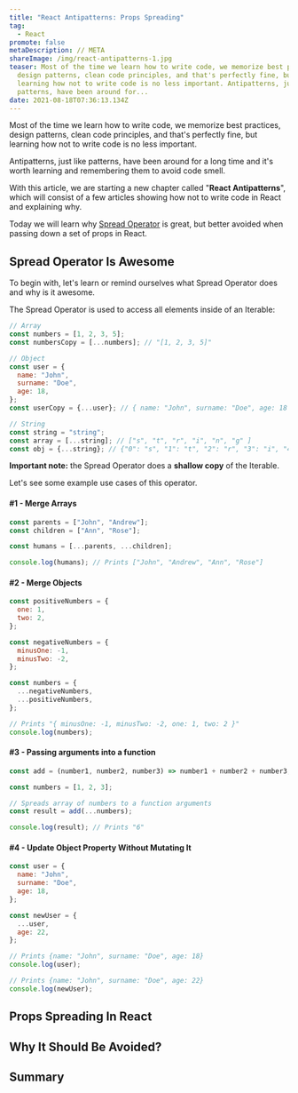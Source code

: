 ```yaml
---
title: "React Antipatterns: Props Spreading"
tag:
  - React
promote: false
metaDescription: // META
shareImage: /img/react-antipatterns-1.jpg
teaser: Most of the time we learn how to write code, we memorize best practices,
  design patterns, clean code principles, and that's perfectly fine, but
  learning how not to write code is no less important. Antipatterns, just like
  patterns, have been around for...
date: 2021-08-18T07:36:13.134Z
---
```

Most of the time we learn how to write code, we memorize best practices, design patterns, clean code principles, and that's perfectly fine, but learning how not to write code is no less important.

Antipatterns, just like patterns, have been around for a long time and it's worth learning and remembering them to avoid code smell.

With this article, we are starting a new chapter called "**React Antipatterns**", which will consist of a few articles showing how not to write code in React and explaining why.

Today we will learn why [Spread Operator](/2020-05-24-spread-operator-in-javascript/) is great, but better avoided when passing down a set of props in React.

## Spread Operator Is Awesome

To begin with, let's learn or remind ourselves what Spread Operator does and why is it awesome.

The Spread Operator is used to access all elements inside of an Iterable:

```javascript
// Array
const numbers = [1, 2, 3, 5];
const numbersCopy = [...numbers]; // "[1, 2, 3, 5]"

// Object
const user = {
  name: "John",
  surname: "Doe",
  age: 18,
};
const userCopy = {...user}; // { name: "John", surname: "Doe", age: 18 }

// String
const string = "string";
const array = [...string]; // ["s", "t", "r", "i", "n", "g" ]
const obj = {...string}; // {"0": "s", "1": "t", "2": "r", "3": "i", "4": "n", "5": "g"}
```

**Important note:** the Spread Operator does a **shallow copy** of the Iterable.

Let's see some example use cases of this operator.

#### \#1 - Merge Arrays

```javascript
const parents = ["John", "Andrew"];
const children = ["Ann", "Rose"];

const humans = [...parents, ...children];

console.log(humans); // Prints ["John", "Andrew", "Ann", "Rose"]
```

#### \#2 - Merge Objects

```javascript
const positiveNumbers = {
  one: 1,
  two: 2,
};

const negativeNumbers = {
  minusOne: -1,
  minusTwo: -2,
};

const numbers = {
  ...negativeNumbers,
  ...positiveNumbers,
};

// Prints "{ minusOne: -1, minusTwo: -2, one: 1, two: 2 }"
console.log(numbers);
```

#### \#3 - Passing arguments into a function

```javascript
const add = (number1, number2, number3) => number1 + number2 + number3;

const numbers = [1, 2, 3];

// Spreads array of numbers to a function arguments
const result = add(...numbers);

console.log(result); // Prints "6"
```

#### \#4 - Update Object Property Without Mutating It

```javascript
const user = {
  name: "John",
  surname: "Doe",
  age: 18,
};

const newUser = {
  ...user,
  age: 22,
};

// Prints {name: "John", surname: "Doe", age: 18}
console.log(user);

// Prints {name: "John", surname: "Doe", age: 22}
console.log(newUser);
```

## Props Spreading In React

## Why It Should Be Avoided?

## Summary